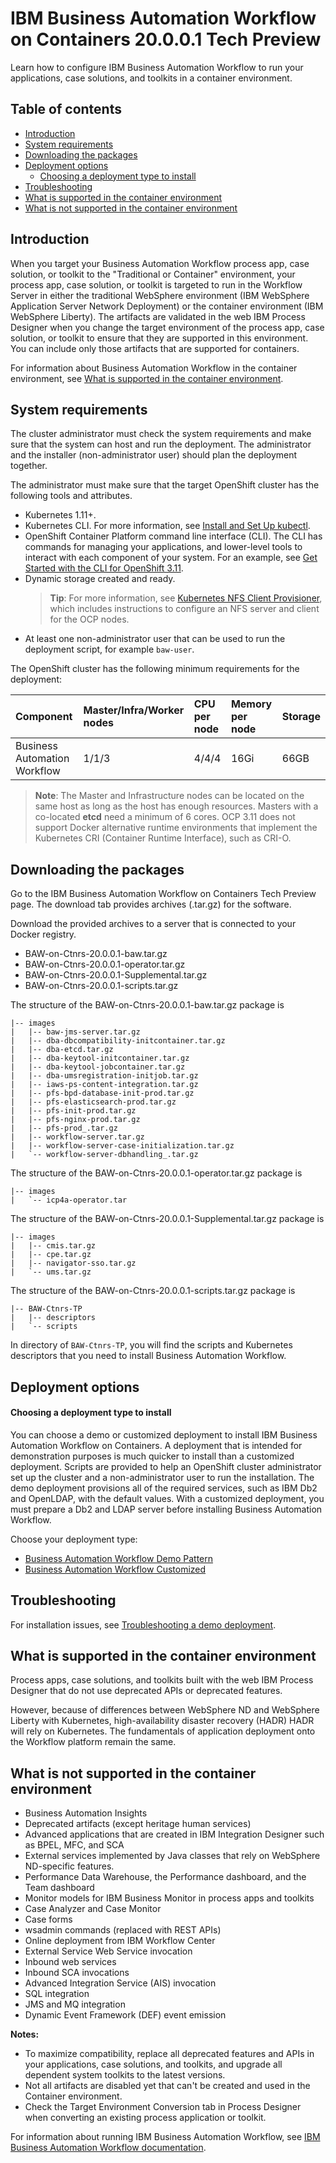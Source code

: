# IBM Business Automation Workflow on Containers 20.0.0.1 Tech Preview
Learn how to configure IBM Business Automation Workflow to run your applications, case solutions, and toolkits in a container environment.

## Table of contents
- [Introduction](#Introduction)
- [System requirements](#System-requirements)
- [Downloading the packages](#Downloading-the-packages)
- [Deployment options](#Deployment-options)
  - [Choosing a deployment type to install](#Choosing-a-deployment-type-to-install)
- [Troubleshooting](#Troubleshooting)
- [What is supported in the container environment](#What-is-supported-in-the-container-environment)
- [What is not supported in the container environment](#What-is-not-supported-in-the-container-environment)


## Introduction
When you target your Business Automation Workflow process app, case solution, or toolkit to the "Traditional or Container" environment, your process app, case solution, or toolkit is targeted to run in the Workflow Server in either the traditional WebSphere environment (IBM WebSphere Application Server Network Deployment) or the container environment (IBM WebSphere Liberty). The artifacts are validated in the web IBM Process Designer when you change the target environment of the process app, case solution, or toolkit to ensure that they are supported in this environment. You can include only those artifacts that are supported for containers.

For information about Business Automation Workflow in the container environment, see [What is supported in the container environment](#What-is-supported-in-the-container-environment).


## System requirements
The cluster administrator must check the system requirements and make sure that the system can host and run the deployment. The administrator and the installer (non-administrator user) should plan the deployment together.

The administrator must make sure that the target OpenShift cluster has the following tools and attributes.
   - Kubernetes 1.11+.
   - Kubernetes CLI. For more information, see [Install and Set Up kubectl](https://kubernetes.io/docs/tasks/tools/install-kubectl/).
   - OpenShift Container Platform command line interface (CLI). The CLI has commands for managing your applications, and lower-level tools to interact with each component of your system. For an example, see [Get Started with the CLI for OpenShift 3.11](https://docs.openshift.com/container-platform/3.11/cli_reference/get_started_cli.html).
   - Dynamic storage created and ready.
     > **Tip**: For more information, see [Kubernetes NFS Client Provisioner](https://github.com/kubernetes-incubator/external-storage/tree/master/nfs-client), which includes instructions to configure an NFS server and client for the OCP nodes.
   - At least one non-administrator user that can be used to run the deployment script, for example `baw-user`.
   
The OpenShift cluster has the following minimum requirements for the deployment:

| Component 	| Master/Infra/Worker nodes | CPU per node | Memory per node | Storage |
| :---	| :---	| :---	| :---	| :--- |
| Business Automation Workflow    	| 1/1/3 | 4/4/4 | 16Gi | 66GB |

   > **Note**: The Master and Infrastructure nodes can be located on the same host as long as the host has enough resources. Masters with a co-located **etcd** need a minimum of 6 cores. OCP 3.11 does not support Docker alternative runtime environments that implement the Kubernetes CRI (Container Runtime Interface), such as CRI-O.

   
## Downloading the packages
Go to the IBM Business Automation Workflow on Containers Tech Preview page. The download tab provides archives (.tar.gz) for the software.

Download the provided archives to a server that is connected to your Docker registry.
- BAW-on-Ctnrs-20.0.0.1-baw.tar.gz
- BAW-on-Ctnrs-20.0.0.1-operator.tar.gz
- BAW-on-Ctnrs-20.0.0.1-Supplemental.tar.gz
- BAW-on-Ctnrs-20.0.0.1-scripts.tar.gz

The structure of the BAW-on-Ctnrs-20.0.0.1-baw.tar.gz package is
```
|-- images
|   |-- baw-jms-server.tar.gz
|   |-- dba-dbcompatibility-initcontainer.tar.gz
|   |-- dba-etcd.tar.gz
|   |-- dba-keytool-initcontainer.tar.gz
|   |-- dba-keytool-jobcontainer.tar.gz
|   |-- dba-umsregistration-initjob.tar.gz
|   |-- iaws-ps-content-integration.tar.gz
|   |-- pfs-bpd-database-init-prod.tar.gz
|   |-- pfs-elasticsearch-prod.tar.gz
|   |-- pfs-init-prod.tar.gz
|   |-- pfs-nginx-prod.tar.gz
|   |-- pfs-prod_.tar.gz
|   |-- workflow-server.tar.gz
|   |-- workflow-server-case-initialization.tar.gz
|   `-- workflow-server-dbhandling_.tar.gz
```

The structure of the BAW-on-Ctnrs-20.0.0.1-operator.tar.gz package is
```
|-- images
|   `-- icp4a-operator.tar
```

The structure of the BAW-on-Ctnrs-20.0.0.1-Supplemental.tar.gz package is
```
|-- images
|   |-- cmis.tar.gz
|   |-- cpe.tar.gz
|   |-- navigator-sso.tar.gz
|   `-- ums.tar.gz
```

The structure of the BAW-on-Ctnrs-20.0.0.1-scripts.tar.gz package is
```
|-- BAW-Ctnrs-TP
|   |-- descriptors
|   `-- scripts
```
In directory of `BAW-Ctnrs-TP`, you will find the scripts and Kubernetes descriptors that you need to install Business Automation Workflow.


## Deployment options
#### Choosing a deployment type to install
You can choose a demo or customized  deployment to install IBM Business Automation Workflow on Containers. A deployment that is intended for demonstration purposes is much quicker to install than a customized deployment. Scripts are provided to help an OpenShift cluster administrator set up the cluster and a non-administrator user to run the installation. The demo deployment provisions all of the required services, such as IBM Db2 and OpenLDAP, with the default values. With a customized deployment, you must prepare a Db2 and LDAP server before installing Business Automation Workflow.

Choose your deployment type:
- [Business Automation Workflow Demo Pattern](./BAW-on-Ctnrs-TP-Demo-pattern_v20.0.0.1.md)
- [Business Automation Workflow Customized](./BAW-on-Ctnrs-TP_v20.0.0.1.md)


## Troubleshooting
For installation issues, see [Troubleshooting a demo deployment](./BAW-on-Ctnrs-TP-Troubleshooting.md).


## What is supported in the container environment
Process apps, case solutions, and toolkits built with the web IBM Process Designer that do not use deprecated APIs or deprecated features.

However, because of differences between WebSphere ND and WebSphere Liberty with Kubernetes, high-availability disaster recovery (HADR) HADR will rely on Kubernetes. The fundamentals of application deployment onto the Workflow platform remain the same.


## What is not supported in the container environment

- Business Automation Insights
- Deprecated artifacts (except heritage human services)
- Advanced applications that are created in IBM Integration Designer such as BPEL, MFC, and SCA
- External services implemented by Java classes that rely on WebSphere ND-specific features. 
- Performance Data Warehouse, the Performance dashboard, and the Team dashboard
- Monitor models for IBM Business Monitor in process apps and toolkits
- Case Analyzer and Case Monitor
- Case forms
- wsadmin commands (replaced with REST APIs)
- Online deployment from IBM Workflow Center
- External Service Web Service invocation
- Inbound web services
- Inbound SCA invocations
- Advanced Integration Service (AIS) invocation
- SQL integration
- JMS and MQ integration
- Dynamic Event Framework (DEF) event emission

**Notes:** 
- To maximize compatibility, replace all deprecated features and APIs in your applications, case solutions, and toolkits, and upgrade all dependent system toolkits to the latest versions.
- Not all artifacts are disabled yet that can't be created and used in the Container environment.
- Check the Target Environment Conversion tab in Process Designer when converting an existing process application or toolkit.

For information about running IBM Business Automation Workflow, see  [IBM Business Automation Workflow documentation](https://www.ibm.com/support/knowledgecenter/en/SS8JB4/com.ibm.wbpm.workflow.main.doc/kc-homepage-workflow.html).

